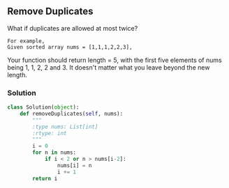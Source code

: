 ## Remove Duplicates

What if duplicates are allowed at most twice?
```
For example,
Given sorted array nums = [1,1,1,2,2,3],
```

Your function should return length = 5, with the first five elements of nums being 1, 1, 2, 2 and 3. It doesn't matter what you leave beyond the new length.

### Solution

```python
class Solution(object):
    def removeDuplicates(self, nums):
        """
        :type nums: List[int]
        :rtype: int
        """
        i = 0
        for n in nums:
            if i < 2 or n > nums[i-2]:
                nums[i] = n
                i += 1
        return i
```
